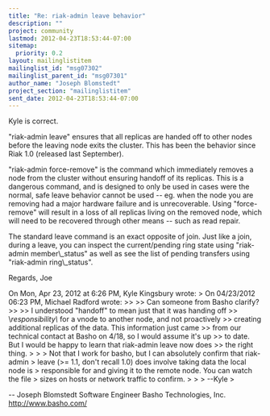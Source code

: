 ```yaml
---
title: "Re: riak-admin leave behavior"
description: ""
project: community
lastmod: 2012-04-23T18:53:44-07:00
sitemap:
  priority: 0.2
layout: mailinglistitem
mailinglist_id: "msg07302"
mailinglist_parent_id: "msg07301"
author_name: "Joseph Blomstedt"
project_section: "mailinglistitem"
sent_date: 2012-04-23T18:53:44-07:00
---
```



Kyle is correct.

"riak-admin leave" ensures that all replicas are handed off to other
nodes before the leaving node exits the cluster. This has been the
behavior since Riak 1.0 (released last September).

"riak-admin force-remove" is the command which immediately removes a
node from the cluster without ensuring handoff of its replicas. This
is a dangerous command, and is designed to only be used in cases were
the normal, safe leave behavior cannot be used -- eg. when the node
you are removing had a major hardware failure and is unrecoverable.
Using "force-remove" will result in a loss of all replicas living on
the removed node, which will need to be recovered through other means
-- such as read repair.

The standard leave command is an exact opposite of join. Just like a
join, during a leave, you can inspect the current/pending ring state
using "riak-admin member\\_status" as well as see the list of pending
transfers using "riak-admin ring\\_status".

Regards,
Joe

On Mon, Apr 23, 2012 at 6:26 PM, Kyle Kingsbury  wrote:
&gt; On 04/23/2012 06:23 PM, Michael Radford wrote:
&gt;&gt;
&gt;&gt; Can someone from Basho clarify?
&gt;&gt;
&gt;&gt; I understood "handoff" to mean just that it was handing off
&gt;&gt; \\*responsibility\\* for a vnode to another node, and not proactively
&gt;&gt; creating additional replicas of the data. This information just came
&gt;&gt; from our technical contact at Basho on 4/18, so I would assume it's up
&gt;&gt; to date. But I would be happy to learn that riak-admin leave now does
&gt;&gt; the right thing.
&gt;
&gt;
&gt; Not that I work for basho, but I can absolutely confirm that riak-admin
&gt; leave (&gt;= 1.1, don't recall 1.0) does involve taking data the local node is
&gt; responsible for and giving it to the remote node. You can watch the file
&gt; sizes on hosts or network traffic to confirm.
&gt;
&gt;
&gt; --Kyle
&gt;

-- 
Joseph Blomstedt 
Software Engineer
Basho Technologies, Inc.
http://www.basho.com/

